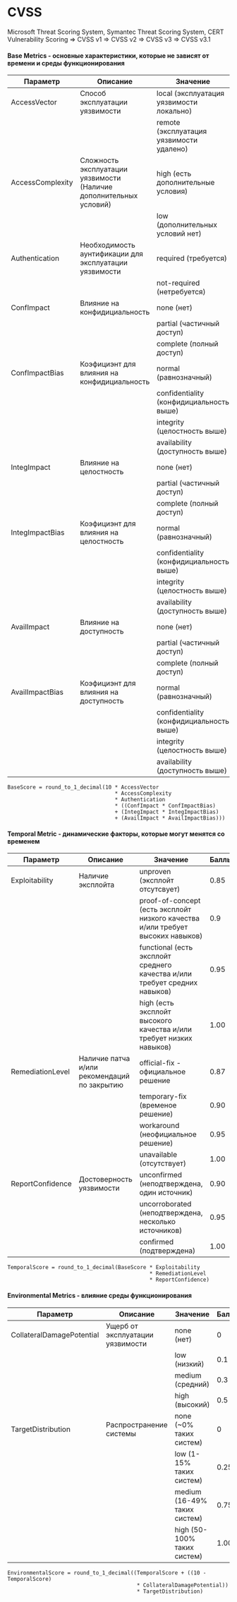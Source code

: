 # CVSS

Microsoft Threat Scoring System, Symantec Threat Scoring System, CERT Vulnerability Scoring => CVSS v1 => CVSS v2 => CVSS v3 => CVSS v3.1

#### Base Metrics - основные характеристики, которые не зависят от времени и среды функционирования  
| Параметр | Описание | Значение | Баллы |
| - | - | - | - |
| AccessVector | Способ эксплуатации уязвимости | local (эксплуатация уязвимости локально) | 0.7 |
| | | remote (эксплуатация уязвимости удалено) | 1.0 |
| AccessComplexity | Сложность эксплуатации уязвимости (Наличие дополнительных условий) | high (есть дополнительные условия) | 0.8 |
| | | low (дополнительных условий нет) | 1.0 |
| Authentication | Необходимость аунтификации для эксплуатации уязвимости | required (требуется) | 0.6 |
| | | not-required (нетребуется) | 1.0 |
| ConfImpact | Влияние на конфидициальность | none (нет) | 0 |
| | | partial (частичный доступ) | 0.7 |
| | | complete (полный доступ) | 1.0 |
| ConfImpactBias | Коэфициэнт для влияния на конфидициальность | normal (равнозначный) | 0.333 |
| | | confidentiality (конфидициальность выше) | 0.5 |
| | | integrity (целостность выше) | 0.25 |
| | | availability (доступность выше) | 0.25 |
| IntegImpact | Влияние на целостность | none (нет) | 0 |
| | | partial (частичный доступ) | 0.7 |
| | | complete (полный доступ) | 1.0 |
| IntegImpactBias | Коэфициэнт для влияния на целостность | normal (равнозначный) | 0.333 |
| | | confidentiality (конфидициальность выше) | 0.25 |
| | | integrity (целостность выше) | 0.5 |
| | | availability (доступность выше) | 0.25 |
| AvailImpact | Влияние на доступность | none (нет) | 0 |
| | | partial (частичный доступ) | 0.7 |
| | | complete (полный доступ) | 1.0 |
| AvailImpactBias | Коэфициэнт для влияния на доступность | normal (равнозначный) | 0.333 |
| | | confidentiality (конфидициальность выше) | 0.25 |
| | | integrity (целостность выше) | 0.25 |
| | | availability (доступность выше) | 0.5 |

```
BaseScore = round_to_1_decimal(10 * AccessVector
                                  * AccessComplexity
                                  * Authentication
                                  * ((ConfImpact * ConfImpactBias)
                                  + (IntegImpact * IntegImpactBias)
                                  + (AvailImpact * AvailImpactBias)))
```
#### Temporal Metric - динамические факторы, которые могут менятся со временем
| Параметр | Описание | Значение | Баллы |
| - | - | - | - |
| Exploitability | Наличие эксплойта | unproven (эксплойт отсутсвует) | 0.85 |
| | | proof-of-concept (есть эксплойт низкого качества и/или требует высоких навыков) | 0.9 |
| | | functional (есть эксплойт среднего качества и/или требует средних навыков) | 0.95 |
| | | high (есть эксплойт высокого качества и/или требует низких навыков) | 1.00 |
| RemediationLevel | Наличие патча и/или рекомендаций по закрытию | official-fix - официальное решение | 0.87 |
| | | temporary-fix (временое решение) | 0.90 |
| | | workaround (неофициальное решение) | 0.95 |
| | | unavailable (отсутствует) | 1.00 |
| ReportConfidence | Достоверность уязвимости | unconfirmed (неподтверждена, один источник) | 0.90 |
| | | uncorroborated (неподтверждена, несколько источников) | 0.95 |
| | | confirmed (подтверждена) | 1.00 |
```
TemporalScore = round_to_1_decimal(BaseScore * Exploitability
                                             * RemediationLevel
                                             * ReportConfidence)
```
#### Environmental Metrics - влияние среды функционирования
| Параметр | Описание | Значение | Баллы |
| - | - | - | - |
| CollateralDamagePotential | Ущерб от эксплуатации уязвимости | none (нет) | 0 |
| | | low (низкий) | 0.1 |
| | | medium (средний) | 0.3 |
| | | high (высокий) | 0.5 |
| TargetDistribution | Распространение системы | none (~0% таких систем) | 0 |
| | | low (1-15% таких систем) | 0.25 |
| | | medium (16-49% таких систем) | 0.75 |
| | | high (50-100% таких систем) | 1.00 |
```
EnvironmentalScore = round_to_1_decimal((TemporalScore + ((10 - TemporalScore)
                                         * CollateralDamagePotential))
                                         * TargetDistribution)
```
